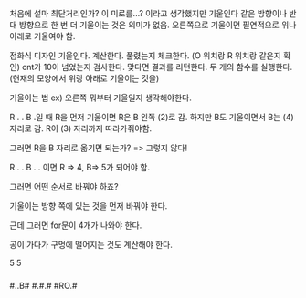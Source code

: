 처음에 설마 최단거리인가? 이 미로를...? 이라고 생각했지만
기울인다
같은 방향이나 반대 방향으로 한 번 더 기울이는 것은 의미가 없음. 오른쪽으로 기울이면 필연적으로 위나 아래로 기울여야 함.

점화식 디자인
기울인다.
계산한다.
풀렸는지 체크한다. (O 위치랑 R 위치랑 같은지 확인)
cnt가 10이 넘었는지 검사한다.
맞다면 결과를 리턴한다.
두 개의 함수를 실행한다. (현재의 모양에서 위랑 아래로 기울이는 것을)

기울이는 법
ex) 오른쪽
뭐부터 기울일지 생각해야한다.

R . . B .일 때
R을 먼저 기울이면 R은 B 왼쪽 (2)로 감.
하지만 B도 기울이면서 B는 (4) 자리로 감. R이 (3) 자리까지 따라가줘야함.

그러면 R을 B 자리로 옮기면 되는가?
=> 그렇지 않다!

R . . B . . 이면 R => 4, B=> 5가 되어야 함.

그러면 어떤 순서로 바꿔야 하죠?

기울이는 방향 쪽에 있는 것을 먼저 바꿔야 한다.

근데 그러면 for문이 4개가 나와야 한다.

공이 가다가 구멍에 떨어지는 것도 계산해야 한다.


5 5
#####
#..B#
#.#.#
#RO.#
#####